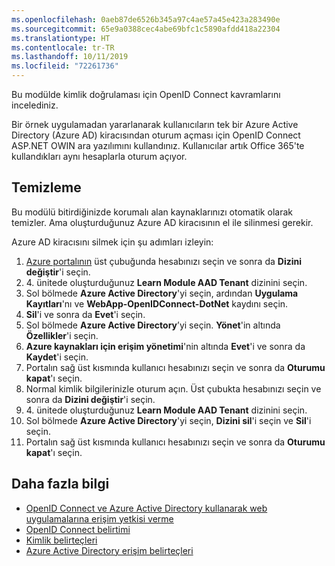 ```yaml
---
ms.openlocfilehash: 0aeb87de6526b345a97c4ae57a45e423a283490e
ms.sourcegitcommit: 65e9a0388cec4abe69bfc1c5890afdd418a22304
ms.translationtype: HT
ms.contentlocale: tr-TR
ms.lasthandoff: 10/11/2019
ms.locfileid: "72261736"
---
```

Bu modülde kimlik doğrulaması için OpenID Connect kavramlarını incelediniz.

Bir örnek uygulamadan yararlanarak kullanıcıların tek bir Azure Active Directory (Azure AD) kiracısından oturum açması için OpenID Connect ASP.NET OWIN ara yazılımını kullandınız. Kullanıcılar artık Office 365'te kullandıkları aynı hesaplarla oturum açıyor.

## <a name="clean-up"></a>Temizleme

Bu modülü bitirdiğinizde korumalı alan kaynaklarınızı otomatik olarak temizler. Ama oluşturduğunuz Azure AD kiracısının el ile silinmesi gerekir.

Azure AD kiracısını silmek için şu adımları izleyin:

1. [Azure portalının](https://portal.azure.com/learn.docs.microsoft.com?azure-portal=true) üst çubuğunda hesabınızı seçin ve sonra da **Dizini değiştir**'i seçin.
1.  4\. ünitede oluşturduğunuz **Learn Module AAD Tenant** dizinini seçin.
1. Sol bölmede **Azure Active Directory**'yi seçin, ardından **Uygulama Kayıtları**'nı ve **WebApp-OpenIDConnect-DotNet** kaydını seçin.
1. **Sil**'i ve sonra da **Evet**'i seçin.
1. Sol bölmede **Azure Active Directory**’yi seçin. **Yönet**'in altında **Özellikler**'i seçin.
1. **Azure kaynakları için erişim yönetimi**'nin altında **Evet**'i ve sonra da **Kaydet**'i seçin.
1. Portalın sağ üst kısmında kullanıcı hesabınızı seçin ve sonra da **Oturumu kapat**'ı seçin.
1. Normal kimlik bilgilerinizle oturum açın. Üst çubukta hesabınızı seçin ve sonra da **Dizini değiştir**'i seçin.
1.  4\. ünitede oluşturduğunuz **Learn Module AAD Tenant** dizinini seçin.
1. Sol bölmede **Azure Active Directory**'yi seçin, **Dizini sil**'i seçin ve **Sil**'i seçin.
1. Portalın sağ üst kısmında kullanıcı hesabınızı seçin ve sonra da **Oturumu kapat**'ı seçin.

## <a name="further-reading"></a>Daha fazla bilgi

- [OpenID Connect ve Azure Active Directory kullanarak web uygulamalarına erişim yetkisi verme](https://docs.microsoft.com/azure/active-directory/develop/v1-protocols-openid-connect-code)
- [OpenID Connect belirtimi](https://openid.net/specs/openid-connect-core-1_0.html)
- [Kimlik belirteçleri](https://docs.microsoft.com/azure/active-directory/develop/id-tokens)
- [Azure Active Directory erişim belirteçleri](https://docs.microsoft.com/azure/active-directory/develop/access-tokens)
